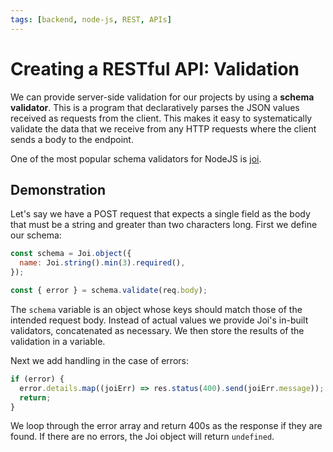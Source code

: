 ```yaml
---
tags: [backend, node-js, REST, APIs]
---
```


# Creating a RESTful API: Validation

We can provide server-side validation for our projects by using a **schema
validator**. This is a program that declaratively parses the JSON values
received as requests from the client. This makes it easy to systematically
validate the data that we receive from any HTTP requests where the client sends
a body to the endpoint.

One of the most popular schema validators for NodeJS is
[joi](joi).

## Demonstration

Let's say we have a POST request that expects a single field as the body that
must be a string and greater than two characters long. First we define our
schema:

```js
const schema = Joi.object({
  name: Joi.string().min(3).required(),
});

const { error } = schema.validate(req.body);
```

The `schema` variable is an object whose keys should match those of the intended
request body. Instead of actual values we provide Joi's in-built validators,
concatenated as necessary. We then store the results of the validation in a
variable.

Next we add handling in the case of errors:

```js
if (error) {
  error.details.map((joiErr) => res.status(400).send(joiErr.message));
  return;
}
```

We loop through the error array and return 400s as the response if they are
found. If there are no errors, the Joi object will return `undefined`.
